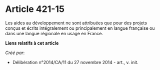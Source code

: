 # Article 421-15

Les aides au développement ne sont attribuées que pour des projets conçus et écrits intégralement ou principalement en langue
française ou dans une langue régionale en usage en France.

**Liens relatifs à cet article**

_Créé par_:

  - Délibération n°2014/CA/11 du 27 novembre 2014 - art., v. init.
